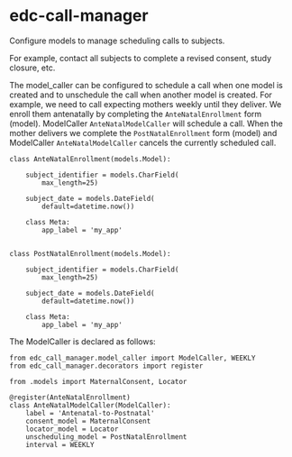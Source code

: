 # edc-call-manager

Configure models to manage scheduling calls to subjects.

For example, contact all subjects to complete a revised consent, study closure, etc.


The model_caller can be configured to schedule a call when one model is created and to unschedule the call when another model is created. For example, we need to call expecting mothers weekly until they deliver. We enroll them antenatally by completing the `AnteNatalEnrollment` form (model). ModelCaller `AnteNatalModelCaller` will schedule a call. When the mother delivers we complete the `PostNatalEnrollment` form (model) and ModelCaller `AnteNatalModelCaller` cancels the currently scheduled call.

	class AnteNatalEnrollment(models.Model):
	
	    subject_identifier = models.CharField(
	        max_length=25)
	
	    subject_date = models.DateField(
	        default=datetime.now())
	
	    class Meta:
	        app_label = 'my_app'


	class PostNatalEnrollment(models.Model):
	
	    subject_identifier = models.CharField(
	        max_length=25)
	
	    subject_date = models.DateField(
	        default=datetime.now())
	
	    class Meta:
	        app_label = 'my_app'

The ModelCaller is declared as follows:

	from edc_call_manager.model_caller import ModelCaller, WEEKLY
	from edc_call_manager.decorators import register

	from .models import MaternalConsent, Locator

	@register(AnteNatalEnrollment)
	class AnteNatalModelCaller(ModelCaller):
	    label = 'Antenatal-to-Postnatal'
	    consent_model = MaternalConsent
	    locator_model = Locator
	    unscheduling_model = PostNatalEnrollment
	    interval = WEEKLY


